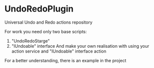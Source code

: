 # UndoRedoPlugin
Universal Undo and Redo actions repository

For work you need only two base scripts:
1) "UndoRedoStarge"  
2) "IUndoable" interface
And make your own realisation with using your action service and "IUndoable" interface action

For a better understanding, there is an example in the project
